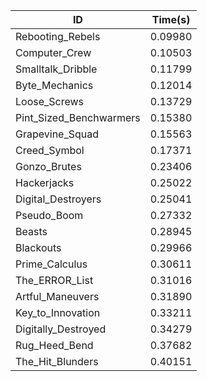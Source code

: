 |ID|Time(s)|
|-|-|
|Rebooting_Rebels|0.09980|
|Computer_Crew|0.10503|
|Smalltalk_Dribble|0.11799|
|Byte_Mechanics|0.12014|
|Loose_Screws|0.13729|
|Pint_Sized_Benchwarmers|0.15380|
|Grapevine_Squad|0.15563|
|Creed_Symbol|0.17371|
|Gonzo_Brutes|0.23406|
|Hackerjacks|0.25022|
|Digital_Destroyers|0.25041|
|Pseudo_Boom|0.27332|
|Beasts|0.28945|
|Blackouts|0.29966|
|Prime_Calculus|0.30611|
|The_ERROR_List|0.31016|
|Artful_Maneuvers|0.31890|
|Key_to_Innovation|0.33211|
|Digitally_Destroyed|0.34279|
|Rug_Heed_Bend|0.37682|
|The_Hit_Blunders|0.40151|
